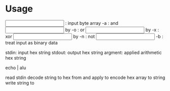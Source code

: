 
# Usage
 <input>        :    input byte array
 -a <byte array>:    and <input> by <byte array>
 -o <byte array>:    or  <input> by <byte array>
 -x <byte array>:    xor <input> by <byte array>
 -n             :    not <input>
 -b             :    treat input as binary data

stdin:  input hex string
stdout: output hex string
argment: applied arithmetic hex string

echo <stdin> | alu <argument> 

read stdin
decode string to hex from <stdin> and <argument>
apply <argument> to <stdin>
encode hex array to string
write string to <stdout>

